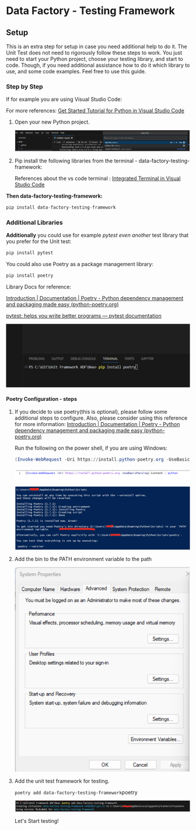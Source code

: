 # Data Factory - Testing Framework

## Setup

This is an extra step for setup in case you need additional help to do it.
The Unit Test does not need to rigorously follow these steps to work.
You just need to start your Python project, choose your testing library, and start to code.
Though, if you need additional assistance how to do it which library to use, and some code examples.
Feel free to use this guide.

### Step by Step

If for example you are using Visual Studio Code:

For more references: [Get Started Tutorial for Python in Visual Studio Code](https://code.visualstudio.com/docs/python/python-tutorial)

1. Open your new Python project.

   ![image](/docs/environment_setup/images/new_project.png)

2. Pip install the following libraries from the terminal - data-factory-testing-framework:

   References about the vs code terminal : [Integrated Terminal in Visual Studio Code](https://code.visualstudio.com/docs/terminal/basics)

**Then data-factory-testing-framework:**

   ```python
   pip install data-factory-testing-framework
   ```

### Additional Libraries

**Additionally** you could use for example *pytest even another* test library that you prefer for the Unit test:

```python
pip install pytest
```

You could also use Poetry as a package management library:

```python
pip install poetry
```

Library Docs for reference:

[Introduction | Documentation | Poetry - Python dependency management and packaging made easy (python-poetry.org)](https://python-poetry.org/docs/)

[pytest: helps you write better programs — pytest documentation](https://docs.pytest.org/en/7.4.x/)

![image](/docs/environment_setup/images/pipinstall_poetry.png)

#### Poetry Configuration - steps

1. If you decide to use poetry(this is optional), please follow some additional steps to configure.
   Also, please consider using this reference for more information:
   [Introduction | Documentation | Poetry - Python dependency management and packaging made easy (python-poetry.org)](https://python-poetry.org/docs/#installation)

   Run the following on the power shell, if you are using Windows:

   ```powershell
   (Invoke-WebRequest -Uri https://install.python-poetry.org -UseBasicParsing).Content | python
   ```

   ![image](/docs/environment_setup/images/power_shell_invoke.png)

   ![image](/docs/environment_setup/images/installing_poetry_power_shell.png)

2. Add the bin to the PATH environment variable to the path

   ![image](/docs/environment_setup/images/env_variable.png)

3. Add the unit test framework for testing.

   `poetry add data-factory-testing-framework`poetry

   ![image](/docs/environment_setup/images/poetry_framework.png)

   Let's Start testing!
